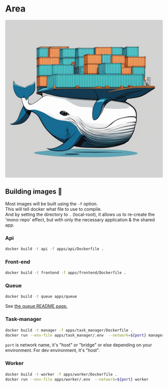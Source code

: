 # Area

![alt text](image.png)

## Building images 🐋

Most images will be built using the `-f` option.<br>
This will tell docker what file to use to compile.<br>
And by setting the directory to `.` (local-root), it allows us to re-create the 'mono-repo' effect, but with only the necessary application & the shared app.

### Api
```sh
docker build -t api -f apps/api/Dockerfile .
```

### Front-end
```sh
docker build -t frontend -f apps/frontend/Dockerfile .
```

### Queue
```sh
docker build -t queue apps/queue
```
See [the queue README page.](apps/queue/README.md)

### Task-manager
```sh
docker build -t manager -f apps/task_manager/Dockerfile .
docker run --env-file apps/task_manager/.env  --network=${port} manager
```
`port` is network name, it's "host" or "bridge" or else depending on your environment. For dev environment, it's "host". 

### Worker
```sh
docker build -t worker -f apps/worker/Dockerfile .
docker run --env-file apps/worker/.env  --network=${port} worker
```